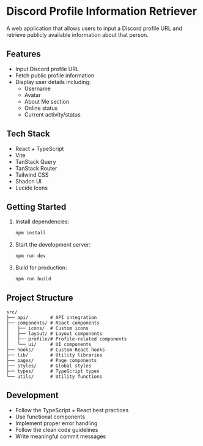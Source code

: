 # Discord Profile Information Retriever

A web application that allows users to input a Discord profile URL and retrieve publicly available information about that person.

## Features

- Input Discord profile URL
- Fetch public profile information
- Display user details including:
  - Username
  - Avatar
  - About Me section
  - Online status
  - Current activity/status

## Tech Stack

- React + TypeScript
- Vite
- TanStack Query
- TanStack Router
- Tailwind CSS
- Shadcn UI
- Lucide Icons

## Getting Started

1. Install dependencies:
   ```bash
   npm install
   ```

2. Start the development server:
   ```bash
   npm run dev
   ```

3. Build for production:
   ```bash
   npm run build
   ```

## Project Structure

```
src/
├── api/        # API integration
├── components/ # React components
│   ├── icons/  # Custom icons
│   ├── layout/ # Layout components
│   ├── profile/# Profile-related components
│   └── ui/     # UI components
├── hooks/      # Custom React hooks
├── lib/        # Utility libraries
├── pages/      # Page components
├── styles/     # Global styles
├── types/      # TypeScript types
└── utils/      # Utility functions
```

## Development

- Follow the TypeScript + React best practices
- Use functional components
- Implement proper error handling
- Follow the clean code guidelines
- Write meaningful commit messages
